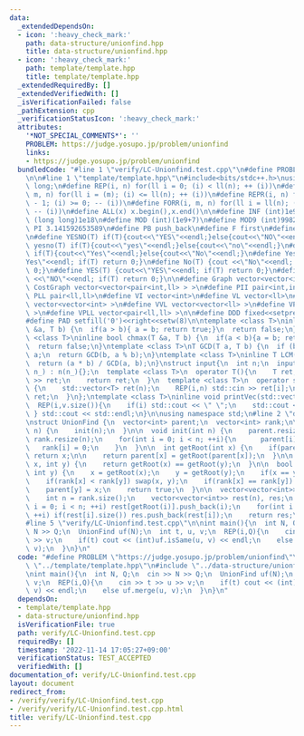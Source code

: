 ```yaml
---
data:
  _extendedDependsOn:
  - icon: ':heavy_check_mark:'
    path: data-structure/unionfind.hpp
    title: data-structure/unionfind.hpp
  - icon: ':heavy_check_mark:'
    path: template/template.hpp
    title: template/template.hpp
  _extendedRequiredBy: []
  _extendedVerifiedWith: []
  _isVerificationFailed: false
  _pathExtension: cpp
  _verificationStatusIcon: ':heavy_check_mark:'
  attributes:
    '*NOT_SPECIAL_COMMENTS*': ''
    PROBLEM: https://judge.yosupo.jp/problem/unionfind
    links:
    - https://judge.yosupo.jp/problem/unionfind
  bundledCode: "#line 1 \"verify/LC-Unionfind.test.cpp\"\n#define PROBLEM \"https://judge.yosupo.jp/problem/unionfind\"\
    \n\n#line 1 \"template/template.hpp\"\n#include<bits/stdc++.h>\nusing ll = long\
    \ long;\n#define REP(i, n) for(ll i = 0; (i) < ll(n); ++ (i))\n#define FOR(i,\
    \ m, n) for(ll i = (m); (i) <= ll(n); ++ (i))\n#define REPR(i, n) for(ll i = ll(n)\
    \ - 1; (i) >= 0; -- (i))\n#define FORR(i, m, n) for(ll i = ll(n); (i) >= ll(m);\
    \ -- (i))\n#define ALL(x) x.begin(),x.end()\n\n#define INF (int)1e9\n#define LLINF\
    \ (long long)1e18\n#define MOD (int)(1e9+7)\n#define MOD9 (int)998244353\n#define\
    \ PI 3.141592653589\n#define PB push_back\n#define F first\n#define S second\n\
    \n#define YESNO(T) if(T){cout<<\"YES\"<<endl;}else{cout<<\"NO\"<<endl;}\n#define\
    \ yesno(T) if(T){cout<<\"yes\"<<endl;}else{cout<<\"no\"<<endl;}\n#define YesNo(T)\
    \ if(T){cout<<\"Yes\"<<endl;}else{cout<<\"No\"<<endl;}\n#define Yes(T) {cout<<\"\
    Yes\"<<endl; if(T) return 0;}\n#define No(T) {cout <<\"No\"<<endl; if(T) return\
    \ 0;}\n#define YES(T) {cout<<\"YES\"<<endl; if(T) return 0;}\n#define NO(T) {cout\
    \ <<\"NO\"<<endl; if(T) return 0;}\n\n#define Graph vector<vector<int> >\n#define\
    \ CostGraph vector<vector<pair<int,ll> > >\n#define PII pair<int,int>\n#define\
    \ PLL pair<ll,ll>\n#define VI vector<int>\n#define VL vector<ll>\n#define VVI\
    \ vector<vector<int> >\n#define VVL vector<vector<ll> >\n#define VPII vector<pair<int,int>\
    \ >\n#define VPLL vector<pair<ll,ll> >\n\n#define DDD fixed<<setprecision(10)\n\
    #define PAD setfill('0')<<right<<setw(8)\n\ntemplate <class T>\ninline bool chmin(T\
    \ &a, T b) {\n  if(a > b){ a = b; return true;}\n  return false;\n}\ntemplate\
    \ <class T>\ninline bool chmax(T &a, T b) {\n  if(a < b){a = b; return true;}\n\
    \  return false;\n}\ntemplate <class T>\nT GCD(T a, T b) {\n  if (b == 0) return\
    \ a;\n  return GCD(b, a % b);\n}\ntemplate <class T>\ninline T LCM(T a, T b) {\n\
    \  return (a * b) / GCD(a, b);\n}\nstruct input{\n  int n;\n  input() {}\n  input(int\
    \ n_) : n(n_){};\n  template <class T>\n  operator T(){\n    T ret;\n    std::cin\
    \ >> ret;\n    return ret;\n  }\n  template <class T>\n  operator std::vector<T>()\
    \ {\n    std::vector<T> ret(n);\n    REP(i,n) std::cin >> ret[i];\n    return\
    \ ret;\n  }\n};\ntemplate <class T>\ninline void printVec(std::vector<T> v){\n\
    \  REP(i,v.size()){\n    if(i) std::cout << \" \";\n    std::cout << v[i];\n \
    \ } std::cout << std::endl;\n}\n\nusing namespace std;\n#line 2 \"data-structure/unionfind.hpp\"\
    \nstruct UnionFind {\n  vector<int> parent;\n  vector<int> rank;\n\n  UnionFind(int\
    \ n) {\n    init(n);\n  }\n\n  void init(int n) {\n    parent.resize(n);\n   \
    \ rank.resize(n);\n    for(int i = 0; i < n; ++i){\n      parent[i] = i;\n   \
    \   rank[i] = 0;\n    }\n  }\n\n  int getRoot(int x) {\n    if(parent[x] == x)\
    \ return x;\n\n    return parent[x] = getRoot(parent[x]);\n  }\n\n  bool isSame(int\
    \ x, int y) {\n    return getRoot(x) == getRoot(y);\n  }\n\n  bool merge(int x,\
    \ int y) {\n    x = getRoot(x);\n    y = getRoot(y);\n    if(x == y) return false;\n\
    \    if(rank[x] < rank[y]) swap(x, y);\n    if(rank[x] == rank[y]) ++rank[x];\n\
    \    parent[y] = x;\n    return true;\n  }\n\n  vector<vector<int>> getGroups(){\n\
    \    int n = rank.size();\n    vector<vector<int>> rest(n), res;\n    for(int\
    \ i = 0; i < n; ++i) rest[getRoot(i)].push_back(i);\n    for(int i = 0; i < n;\
    \ ++i) if(rest[i].size()) res.push_back(rest[i]);\n    return res;\n  }\n};\n\
    #line 5 \"verify/LC-Unionfind.test.cpp\"\n\nint main(){\n  int N, Q;\n  cin >>\
    \ N >> Q;\n  UnionFind uf(N);\n  int t, u, v;\n  REP(i,Q){\n    cin >> t >> u\
    \ >> v;\n    if(t) cout << (int)uf.isSame(u, v) << endl;\n    else uf.merge(u,\
    \ v);\n  }\n}\n"
  code: "#define PROBLEM \"https://judge.yosupo.jp/problem/unionfind\"\n\n#include\
    \ \"../template/template.hpp\"\n#include \"../data-structure/unionfind.hpp\"\n\
    \nint main(){\n  int N, Q;\n  cin >> N >> Q;\n  UnionFind uf(N);\n  int t, u,\
    \ v;\n  REP(i,Q){\n    cin >> t >> u >> v;\n    if(t) cout << (int)uf.isSame(u,\
    \ v) << endl;\n    else uf.merge(u, v);\n  }\n}\n"
  dependsOn:
  - template/template.hpp
  - data-structure/unionfind.hpp
  isVerificationFile: true
  path: verify/LC-Unionfind.test.cpp
  requiredBy: []
  timestamp: '2022-11-14 17:05:27+09:00'
  verificationStatus: TEST_ACCEPTED
  verifiedWith: []
documentation_of: verify/LC-Unionfind.test.cpp
layout: document
redirect_from:
- /verify/verify/LC-Unionfind.test.cpp
- /verify/verify/LC-Unionfind.test.cpp.html
title: verify/LC-Unionfind.test.cpp
---
```

